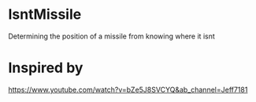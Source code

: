# IsntMissile
Determining the position of a missile from knowing where it isnt

# Inspired by
https://www.youtube.com/watch?v=bZe5J8SVCYQ&ab_channel=Jeff7181